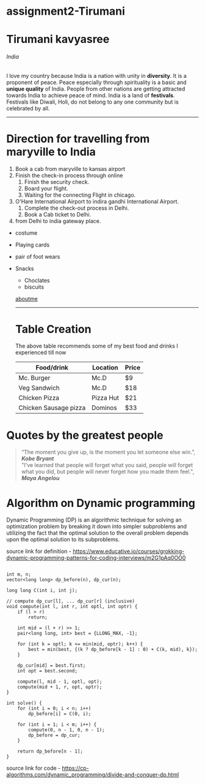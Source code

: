 # assignment2-Tirumani
# Tirumani kavyasree
###### India
I love my country because India is a nation with unity in **diversity**. It is a proponent of peace. Peace especially through spirituality is a basic and **unique quality** of India.
People from other nations are getting attracted towards India to achieve peace of mind. India is a land of **festivals**.<br> Festivals like Diwali, Holi, do not belong to any one community but is celebrated by all.

---


# Direction for travelling from maryville to India
1. Book a cab from maryville to kansas airport 
2. Finish the check-in process through online
   1. Finish the security check.
   2. Board your flight.
   3. Waiting for the connecting Flight in chicago.
3. O'Hare International Airport to indira gandhi International Airport.
   1. Complete the check-out process in Delhi.
   2. Book a Cab ticket to Delhi.
4. from Delhi to india gateway place.

* costume 
* Playing cards 
* pair of foot wears
* Snacks
  * Choclates
  * biscuits


  [aboutme](AboutMe.md)

  ---

  # Table Creation 

  The above table recommends some of my best food and drinks I experienced till now 

  |         Food/drink              |           Location         |   Price |
  |         ----                    |           ----             |  ----   |
  |        Mc. Burger               |           Mc.D             | $9      |
  |        Veg Sandwich             |           Mc.D             | $18     |
  |        Chicken Pizza            |          Pizza Hut         | $21     |
  |        Chicken Sausage pizza    |          Dominos           | $33     |

# Quotes by the greatest people 
 > “The moment you give up, is the moment you let someone else win.”, ***Kobe Bryant*** <br>
 > "I’ve learned that people will forget what you said, people will forget what you did, but people will never forget how you made them feel.", ***Maya Angelou***


# Algorithm on Dynamic programming

Dynamic Programming (DP) is an algorithmic technique for solving an optimization problem by breaking it down into simpler subproblems and utilizing the fact that the optimal solution to the overall problem depends upon the optimal solution to its subproblems.

source link for definition - <https://www.educative.io/courses/grokking-dynamic-programming-patterns-for-coding-interviews/m2G1pAq0OO0>

```

int m, n;
vector<long long> dp_before(n), dp_cur(n);

long long C(int i, int j);

// compute dp_cur[l], ... dp_cur[r] (inclusive)
void compute(int l, int r, int optl, int optr) {
    if (l > r)
        return;

    int mid = (l + r) >> 1;
    pair<long long, int> best = {LLONG_MAX, -1};

    for (int k = optl; k <= min(mid, optr); k++) {
        best = min(best, {(k ? dp_before[k - 1] : 0) + C(k, mid), k});
    }

    dp_cur[mid] = best.first;
    int opt = best.second;

    compute(l, mid - 1, optl, opt);
    compute(mid + 1, r, opt, optr);
}

int solve() {
    for (int i = 0; i < n; i++)
        dp_before[i] = C(0, i);

    for (int i = 1; i < m; i++) {
        compute(0, n - 1, 0, n - 1);
        dp_before = dp_cur;
    }

    return dp_before[n - 1];
}

```


source link for code - <https://cp-algorithms.com/dynamic_programming/divide-and-conquer-dp.html>